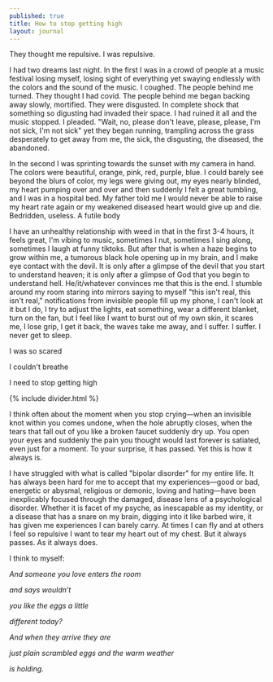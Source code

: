 ```yaml
---
published: true
title: How to stop getting high
layout: journal
---
```


They thought me repulsive. I was repulsive.

I had two dreams last night. In the first I was in a crowd of people at a music festival losing myself, losing sight of everything yet swaying endlessly with the colors and the sound of the music. I coughed. The people behind me turned. They thought I had covid. The people behind me began backing away slowly, mortified. They were disgusted. In complete shock that something so digusting had invaded their space. I had ruined it all and the music stopped. I pleaded. "Wait, no, please don't leave, please, please, I'm not sick, I'm not sick" yet they began running, trampling across the grass desperately to get away from me, the sick, the disgusting, the diseased, the abandoned.

In the second I was sprinting towards the sunset with my camera in hand. The colors were beautiful, orange, pink, red, purple, blue. I could barely see beyond the blurs of color, my legs were giving out, my eyes nearly blinded, my heart pumping over and over and then suddenly I felt a great tumbling, and I was in a hospital bed. My father told me I would never be able to raise my heart rate again or my weakened diseased heart would give up and die. Bedridden, useless. A futile body

I have an unhealthy relationship with weed in that in the first 3-4 hours, it feels great, I'm vibing to music, sometimes I nut, sometimes I sing along, sometimes I laugh at funny tiktoks. But after that is when a haze begins to grow within me, a tumorous black hole opening up in my brain, and I make eye contact with the devil. It is only after a glimpse of the devil that you start to understand heaven; it is only after a glimpse of God that you begin to understand hell. He/it/whatever convinces me that this is the end. I stumble around my room staring into mirrors saying to myself "this isn't real, this isn't real," notifications from invisible people fill up my phone, I can't look at it but I do, I try to adjust the lights, eat something, wear a different blanket, turn on the fan, but I feel like I want to burst out of my own skin, it scares me, I lose grip, I get it back, the waves take me away, and I suffer. I suffer. I never get to sleep.

I was so scared

I couldn't breathe

I need to stop getting high

{% include divider.html %}

I think often about the moment when you stop crying—when an invisible knot within you comes undone, when the hole abruptly closes, when the tears that fall out of you like a broken faucet suddenly dry up. You open your eyes and suddenly the pain you thought would last forever is satiated, even just for a moment. To your surprise, it has passed. Yet this is how it always is.

I have struggled with what is called "bipolar disorder" for my entire life. It has always been hard for me to accept that my experiences—good or bad, energetic or abysmal, religious or demonic, loving and hating—have been inexplicably focused through the damaged, disease lens of a psychological disorder. Whether it is facet of my psyche, as inescapable as my identity, or a disease that has a snare on my brain, digging into it like barbed wire, it has given me experiences I can barely carry. At times I can fly and at others I feel so repulsive I want to tear my heart out of my chest. But it always passes. As it always does.

I think to myself:

_And someone you love enters the room_

_and says wouldn’t_

_you like the eggs a little_



_different today?_

_And when they arrive they are_

_just plain scrambled eggs and the warm weather_

_is holding._